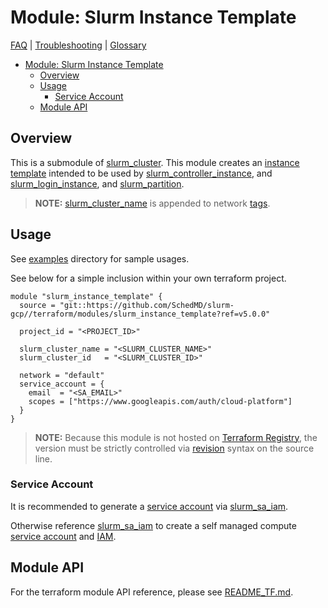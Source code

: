# Module: Slurm Instance Template

[FAQ](../../../docs/faq.md) |
[Troubleshooting](../../../docs/troubleshooting.md) |
[Glossary](../../../docs/glossary.md)

<!-- mdformat-toc start --slug=github --no-anchors --maxlevel=6 --minlevel=1 -->

- [Module: Slurm Instance Template](#module-slurm-instance-template)
  - [Overview](#overview)
  - [Usage](#usage)
    - [Service Account](#service-account)
  - [Module API](#module-api)

<!-- mdformat-toc end -->

## Overview

This is a submodule of [slurm_cluster](../slurm_cluster/). This module creates
an [instance template](../../../docs/glossary.md#instance-template) intended to
be used by [slurm_controller_instance](../slurm_controller_instance/), and
[slurm_login_instance](../slurm_login_instance/), and
[slurm_partition](../slurm_partition/).

> **NOTE:** [slurm_cluster_name](./README_TF.md#inputs) is appended to network
> [tags](./README_TF.md#inputs).

## Usage

See [examples](../../examples/slurm_instance_template/) directory for sample
usages.

See below for a simple inclusion within your own terraform project.

```hcl
module "slurm_instance_template" {
  source = "git::https://github.com/SchedMD/slurm-gcp//terraform/modules/slurm_instance_template?ref=v5.0.0"

  project_id = "<PROJECT_ID>"

  slurm_cluster_name = "<SLURM_CLUSTER_NAME>"
  slurm_cluster_id   = "<SLURM_CLUSTER_ID>"

  network = "default"
  service_account = {
    email  = "<SA_EMAIL>"
    scopes = ["https://www.googleapis.com/auth/cloud-platform"]
  }
}
```

> **NOTE:** Because this module is not hosted on
> [Terraform Registry](../../../docs/glossary.md#terraform-registry), the
> version must be strictly controlled via
> [revision](https://www.terraform.io/language/modules/sources#selecting-a-revision)
> syntax on the source line.

### Service Account

It is recommended to generate a
[service account](../../../docs/glossary.md#service-account) via
[slurm_sa_iam](../slurm_sa_iam/).

Otherwise reference [slurm_sa_iam](../slurm_sa_iam/README.md#service-accounts)
to create a self managed compute
[service account](../../../docs/glossary.md#service-account) and
[IAM](../../../docs/glossary.md#iam).

## Module API

For the terraform module API reference, please see
[README_TF.md](./README_TF.md).
